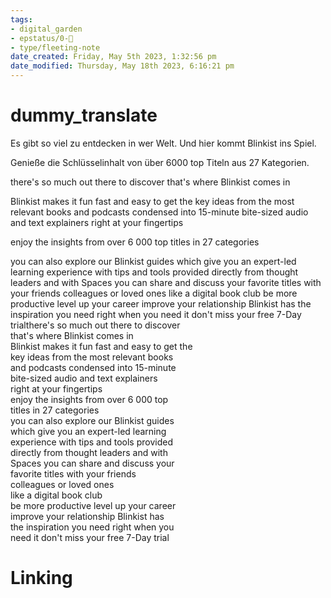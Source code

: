 ```yaml
---
tags: 
- digital_garden
- epstatus/0-🌰
- type/fleeting-note
date_created: Friday, May 5th 2023, 1:32:56 pm
date_modified: Thursday, May 18th 2023, 6:16:21 pm
---
```

# dummy_translate
Es gibt so viel zu entdecken in wer Welt. Und hier kommt Blinkist ins Spiel. 

Genieße die Schlüsselinhalt von über 6000 top Titeln aus 27 Kategorien.

there's so much out there to discover
that's where Blinkist comes in

Blinkist makes it fun fast and easy to get the
key ideas from the most relevant books
and podcasts condensed into 15-minute
bite-sized audio and text explainers
right at your fingertips

enjoy the insights from over 6 000 top
titles in 27 categories

you can also explore our Blinkist guides
which give you an expert-led learning
experience with tips and tools provided
directly from thought leaders and with
Spaces you can share and discuss your
favorite titles with your friends
colleagues or loved ones
like a digital book club
be more productive level up your career
improve your relationship Blinkist has
the inspiration you need right when you
need it don't miss your free 7-Day trialthere's so much out there to discover  
that's where Blinkist comes in  
Blinkist makes it fun fast and easy to get the  
key ideas from the most relevant books  
and podcasts condensed into 15-minute  
bite-sized audio and text explainers  
right at your fingertips  
enjoy the insights from over 6 000 top  
titles in 27 categories  
you can also explore our Blinkist guides  
which give you an expert-led learning  
experience with tips and tools provided  
directly from thought leaders and with  
Spaces you can share and discuss your  
favorite titles with your friends  
colleagues or loved ones  
like a digital book club  
be more productive level up your career  
improve your relationship Blinkist has  
the inspiration you need right when you  
need it don't miss your free 7-Day trial
# Linking


